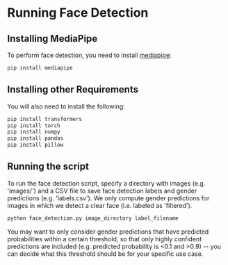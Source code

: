 # Running Face Detection
## Installing MediaPipe

To perform face detection, you need to install [mediapipe](https://developers.google.com/mediapipe/api/solutions):
```bash
pip install mediapipe
```

## Installing other Requirements

You will also need to install the following:
```bash
pip install transformers
pip install torch
pip install numpy
pip install pandas
pip install pillow
```

## Running the script
To run the face detection script, specify a directory with images (e.g. 'images/') and a CSV file to save face detection labels and gender predictions (e.g. 'labels.csv'). We only compute gender predictions for images in which we detect a clear face (i.e. labeled as 'filtered'). 
```bash
python face_detection.py image_directory label_filename
```
You may want to only consider gender predictions that have predicted probabilities within a certain threshold, so that only highly confident predictions are included (e.g. predicted probability is <0.1 and >0.9) -- you can decide what this threshold should be for your specific use case.
